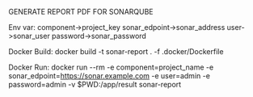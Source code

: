 GENERATE REPORT PDF FOR SONARQUBE

Env var:
component->project_key
sonar_edpoint->sonar_address
user->sonar_user
password->sonar_password

Docker Build:
docker build -t sonar-report . -f .docker/Dockerfile

Docker Run:
docker run --rm -e component=project_name -e sonar_edpoint=https://sonar.example.com -e user=admin -e password=admin -v $PWD:/app/result sonar-report
